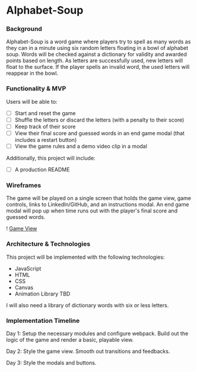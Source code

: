 # Alphabet-Soup

### Background

Alphabet-Soup is a word game where players try to spell as many words as they can in a minute using six random letters floating in a bowl of alphabet soup. Words will be checked against a dictionary for validity and awarded points based on length. As letters are successfully used, new letters will float to the surface. If the player spells an invalid word, the used letters will reappear in the bowl.

### Functionality & MVP

Users will be able to:

- [ ] Start and reset the game
- [ ] Shuffle the letters or discard the letters (with a penalty to their score)
- [ ] Keep track of their score
- [ ] View their final score and guessed words in an end game modal (that includes a restart button)
- [ ] View the game rules and a demo video clip in a modal

Additionally, this project will include:

- [ ] A production README

### Wireframes

The game will be played on a single screen that holds the game view, game controls, links to LinkedIn/GitHub, and an instructions modal. An end game modal will pop up when time runs out with the player's final score and guessed words.

! [Game View](https://github.com/amandachen13/Alphabet-Soup/blob/master/assets/images/gameview.png)

### Architecture & Technologies

This project will be implemented with the following technologies:

- JavaScript
- HTML
- CSS
- Canvas
- Animation Library TBD

I will also need a library of dictionary words with six or less letters.

### Implementation Timeline

Day 1: Setup the necessary modules and configure webpack. Build out the logic of the game and render a basic, playable view.

Day 2: Style the game view. Smooth out transitions and feedbacks.

Day 3: Style the modals and buttons.

